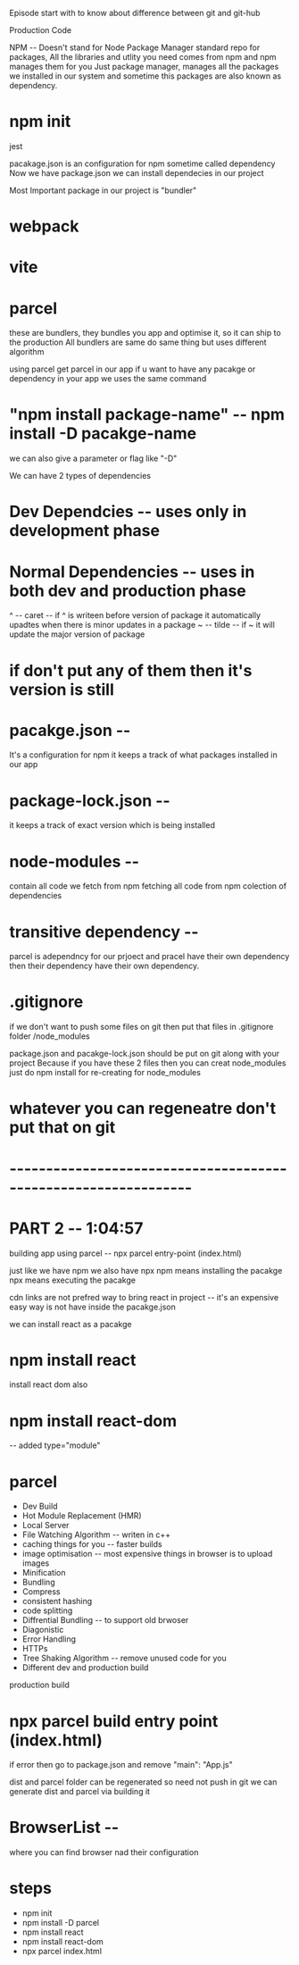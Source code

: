 Episode start with to know about difference between git and git-hub

Production Code

NPM -- Doesn't stand for Node Package Manager 
      standard repo for packages, All the libraries and utlity you need comes from npm and npm manages them for you 
      Just package manager, manages all the packages we installed in our system and sometime this packages are also known as dependency.

# npm init
jest

pacakage.json is an configuration for npm
sometime called dependency
Now we have package.json we can install dependecies in our project

Most Important package in our project is "bundler" 
# webpack
# vite
# parcel
these are bundlers, they bundles you app and optimise it, so it can ship to the production
All bundlers are same do same thing but uses different algorithm

using parcel 
get parcel in our app 
if u want  to have any pacakge or dependency in your app we uses the same command 
# "npm install package-name" -- npm install -D pacakge-name
we can also give a parameter or flag like "-D"

We can have 2 types of dependencies 
# Dev Dependcies -- uses only in development phase
# Normal Dependencies -- uses in both dev and production phase

 
^ -- caret -- if ^ is writeen before version of package it automatically upadtes when there is minor updates in a package
~ -- tilde  -- if ~ it will update the major version of package
# if don't put any of them then it's version is still

# pacakge.json -- 
It's a configuration for npm it keeps a track of what packages installed in our app
# package-lock.json -- 
it keeps a track of exact version which is being installed

# node-modules -- 
contain all code we fetch from npm 
fetching all code from npm 
colection of dependencies
                
# transitive dependency -- 
parcel is adependncy for our prjoect and pracel have their own dependency then their dependency have their own dependency.

# .gitignore 
 if we don't want to push some files on git then put that files in .gitignore folder
  /node_modules

package.json and pacakge-lock.json should be put on git along with your project
Because if you have these 2 files then you can creat node_modules 
just do npm install for re-creating for node_modules

# whatever you can regeneatre don't put that on git

# ---------------------------------------------------------------
# PART 2 -- 1:04:57

building app using parcel -- npx parcel entry-point (index.html)

just like we have npm we also have npx 
npm means installing the pacakge
npx means executing the pacakge

cdn links are not prefred way to bring react in project -- it's an expensive 
easy way is not have inside the pacakge.json

we can install react as a pacakge
# npm install react

install react dom also
# npm install react-dom 

<script type="module" src="./App.js"></script> -- added type="module"

# parcel
 - Dev Build
 - Hot Module Replacement (HMR)
 - Local Server
 - File Watching Algorithm -- writen in c++
 - caching things for you -- faster builds
 - image optimisation -- most expensive things in browser is to upload images
 - Minification
 - Bundling
 - Compress
 - consistent hashing
 - code splitting
 - Diffrential Bundling -- to support old brwoser
 - Diagonistic
 - Error Handling
 - HTTPs
 - Tree Shaking Algorithm  -- remove unused code for you
 - Different dev and production build

 production build
 # npx parcel build entry point (index.html)
 if error then go to package.json and remove "main": "App.js"

dist and parcel folder can be regenerated so need not push in git
we can generate dist and parcel via building it

# BrowserList -- 
  where you can find browser nad their configuration



<!-- self  -->
# steps
- npm init
- npm install -D parcel
- npm install react
- npm install react-dom
- npx parcel index.html

